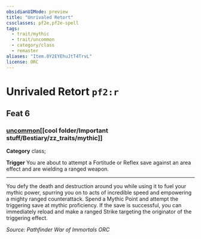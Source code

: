 ```yaml
---
obsidianUIMode: preview
title: "Unrivaled Retort"
cssclasses: pf2e,pf2e-spell
tags:
  - trait/mythic
  - trait/uncommon
  - category/class
  - remaster
aliases: "Item.0Y2EYEhuJtT4TrvL"
license: ORC
---
```

# Unrivaled Retort `pf2:r`
## Feat 6
### [uncommon](cool%20folder/Important%20stuff/Bestiary/zz_traits/uncommon.md "Uncommon Rarity Trait")[[cool folder/Important stuff/Bestiary/zz_traits/mythic]]

**Category** class; 




**Trigger** You are about to attempt a Fortitude or Reflex save against an area effect and are wielding a ranged weapon.

* * *

You defy the death and destruction around you while using it to fuel your mythic power, spurring you on to acts of incredible speed and empowering a mighty ranged counterattack. Spend a Mythic Point and attempt the triggering save at mythic proficiency. If the save is successful, you can immediately reload and make a ranged Strike targeting the originator of the triggering effect.

*Source: Pathfinder War of Immortals*
*ORC*